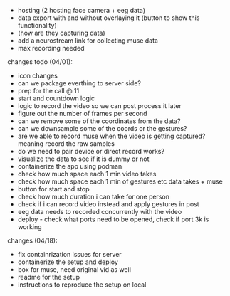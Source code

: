- hosting (2 hosting face camera + eeg data)
- data export with and without overlaying it (button to show this functionality)
- (how are they capturing data) 
- add a neurostream link for collecting muse data
- max recording needed 



changes todo (04/01):
- icon changes
- can we package everthing to server side?
- prep for the call @ 11 
- start and countdown logic 
- logic to record the video so we can post process it later
- figure out the number of frames per second
- can we remove some of the coordinates from the data?
- can we downsample some of the coords or the gestures?
- are we able to record muse when the video is getting captured? meaning record the raw samples
- do we need to pair device or direct record works?
- visualize the data to see if it is dummy or not 
- containerize the app using podman 
- check how much space each 1 min video takes
- check how much space each 1 min of gestures etc data takes + muse
- button for start and stop
- check how much duration i can take for one person 
- check if i can record video instead and apply gestures in post
- eeg data needs to recorded concurrently with the video
- deploy - check what ports need to be opened, check if port 3k is working


changes (04/18):
- fix containrization issues for server
- containerize the setup and deploy 
- box for muse, need original vid as well
- readme for the setup 
- instructions to reproduce the setup on local 